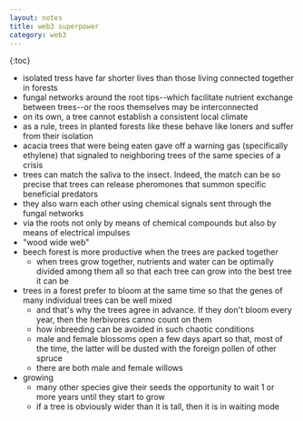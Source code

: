 ```yaml
---
layout: notes
title: web3 superpower
category: web3
---
```


{:toc}

- isolated tress have far shorter lives than those living connected together in forests
- fungal networks around the root tips--which facilitate nutrient exchange between trees--or the roos themselves may be interconnected
- on its own, a tree cannot establish a consistent local climate
- as a rule, trees in planted forests like these behave like loners and suffer from their isolation
- acacia trees that were being eaten gave off a warning gas (specifically ethylene) that signaled to neighboring trees of the same species of a crisis
- trees can match the saliva to the insect. Indeed, the match can be so precise that trees can release pheromones that summon specific beneficial predators
- they also warn each other using chemical signals sent through the fungal networks
- via the roots not only by means of chemical compounds but also by means of electrical impulses
- "wood wide web"
- beech forest is more productive when the trees are packed together
  - when trees grow together, nutrients and water can be optimally divided among them all so that each tree can grow into the best tree it can be
- trees in a forest prefer to bloom at the same time so that the genes of many individual trees can be well mixed
  - and that's why the trees agree in advance. If they don't bloom every year, then the herbivores canno count on them
  - how inbreeding can be avoided in such chaotic conditions
  - male and female blossoms open a few days apart so that, most of the time, the latter will be dusted with the foreign pollen of other spruce
  - there are both male and female willows
- growing
  - many other species give their seeds the opportunity to wait 1 or more years until they start to grow
  - if a tree is obviously wider than it is tall, then it is in waiting mode
